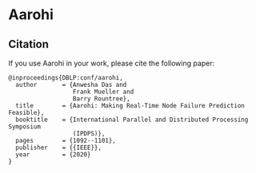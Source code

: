 # Aarohi

## Citation

If you use Aarohi in your work, please cite the following paper:

```
@inproceedings{DBLP:conf/aarohi,
  author       = {Anwesha Das and
                  Frank Mueller and
                  Barry Rountree},
  title        = {Aarohi: Making Real-Time Node Failure Prediction Feasible},
  booktitle    = {International Parallel and Distributed Processing Symposium
                  (IPDPS)},
  pages        = {1092--1101},
  publisher    = {{IEEE}},
  year         = {2020}
}
```
